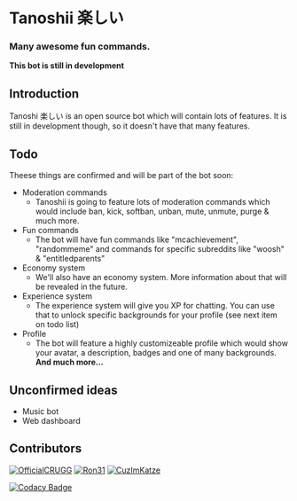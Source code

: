 # Tanoshii 楽しい
### Many awesome fun commands.
**This bot is still in development**

## Introduction
Tanoshi 楽しい is an open source bot which will contain lots of features. It is still in development though, so it doesn't have that many features.

## Todo
Theese things are confirmed and will be part of the bot soon:
* Moderation commands
	* Tanoshii is going to feature lots of moderation commands which would include ban, kick, softban, unban, mute, unmute, purge & much more.
* Fun commands
	* The bot will have fun commands like "mcachievement", "randommeme" and commands for specific subreddits like "woosh" & "entitledparents"
* Economy system
	* We'll also have an economy system. More information about that will be revealed in the future.
* Experience system
	* The experience system will give you XP for chatting. You can use that to unlock specific backgrounds for your profile (see next item on todo list)
* Profile
	* The bot will feature a highly customizeable profile which would show your avatar, a description, badges and one of many backgrounds.
**And much more...**

## Unconfirmed ideas
* Music bot
* Web dashboard

## Contributors
[![OfficialCRUGG](https://avatars2.githubusercontent.com/u/25248999?s=32&v=4)](https://github.com/OfficialCRUGG "OfficialCRUGG")
[![Ron31](https://avatars2.githubusercontent.com/u/30264441?s=32&v=4)](https://github.com/OfficialCRUGG "OfficialCRUGG")
[![CuzImKatze](http://cdn.crugg.de/files/github-x32.png)](https://github.com/CuzImKatze "CuzImKatze")

[![Codacy Badge](https://api.codacy.com/project/badge/Grade/8fc7a5226c9f45c6b143f723302b13c9)](https://app.codacy.com/app/OfficialCRUGG/manageme_2?utm_source=github.com&utm_medium=referral&utm_content=mm-discord/manageme&utm_campaign=Badge_Grade_Dashboard)
